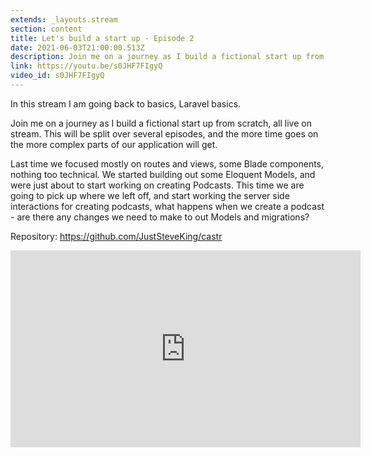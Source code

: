 ```yaml
---
extends: _layouts.stream
section: content
title: Let's build a start up - Episode 2
date: 2021-06-03T21:00:00.513Z
description: Join me on a journey as I build a fictional start up from scratch, all live on stream. This will be split over several episodes, and the more time goes on the more complex parts of our application will get.
link: https://youtu.be/s0JHF7FIgyQ
video_id: s0JHF7FIgyQ
---
```

In this stream I am going back to basics, Laravel basics.

Join me on a journey as I build a fictional start up from scratch, all live on stream. This will be split over several episodes, and the more time goes on the more complex parts of our application will get.

Last time we focused mostly on routes and views, some Blade components, nothing too technical. We started building out some Eloquent Models, and were just about to start working on creating Podcasts. This time we are going to pick up where we left off, and start working the server side interactions for creating podcasts, what happens when we create a podcast - are there any changes we need to make to out Models and migrations?

Repository: https://github.com/JustSteveKing/castr

<div class="aspect-w-16 aspect-h-9">
    <iframe width="560" height="315" src="https://www.youtube.com/embed/s0JHF7FIgyQ" title="YouTube video player" frameborder="0" allow="accelerometer; autoplay; clipboard-write; encrypted-media; gyroscope; picture-in-picture" allowfullscreen></iframe>
</div>